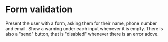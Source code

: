 # Form validation
Present the user with a form, asking them for their name, phone number and email. Show a warning under each input whenever it is empty. There is also a "send" button, that is "disabled" whenever there is an error adove.
